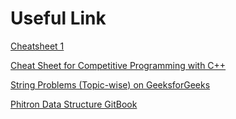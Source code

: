 # Useful Link  

[Cheatsheet 1](https://people.kth.se/~eliasrg/writeups/cheatsheet.pdf)


[Cheat Sheet for Competitive Programming with C++](https://medium.com/cheat-sheets/cheat-sheet-for-competitive-programming-with-c-f2e8156d5aa9)


[String Problems (Topic-wise) on GeeksforGeeks](https://www.geeksforgeeks.org/string-problems-topicwise/)


[Phitron Data Structure GitBook](https://phitron.gitbook.io/data-structure)

